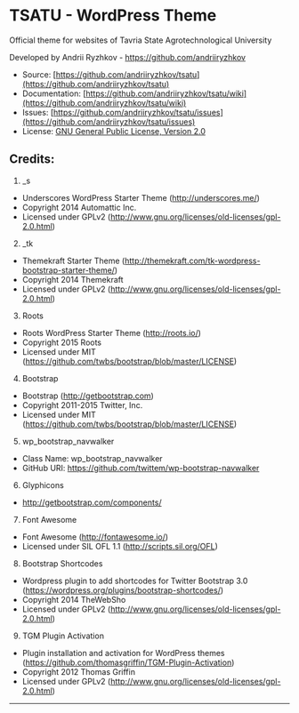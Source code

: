 # TSATU - WordPress Theme

Official theme for websites of Tavria State Agrotechnological University

Developed by Andrii Ryzhkov - https://github.com/andriiryzhkov

* Source: [https://github.com/andriiryzhkov/tsatu](https://github.com/andriiryzhkov/tsatu)
* Documentation: [https://github.com/andriiryzhkov/tsatu/wiki](https://github.com/andriiryzhkov/tsatu/wiki)
* Issues: [https://github.com/andriiryzhkov/tsatu/issues](https://github.com/andriiryzhkov/tsatu/issues)
* License: [GNU General Public License, Version 2.0](http://www.gnu.org/licenses/gpl-2.0.html)


## Credits:

1. _s

 * Underscores WordPress Starter Theme (http://underscores.me/)
 * Copyright 2014 Automattic Inc.
 * Licensed under GPLv2 (http://www.gnu.org/licenses/old-licenses/gpl-2.0.html)

2. _tk

 * Themekraft Starter Theme (http://themekraft.com/tk-wordpress-bootstrap-starter-theme/)
 * Copyright 2014 Themekraft
 * Licensed under GPLv2 (http://www.gnu.org/licenses/old-licenses/gpl-2.0.html)

3. Roots

 * Roots WordPress Starter Theme (http://roots.io/)
 * Copyright 2015 Roots
 * Licensed under MIT (https://github.com/twbs/bootstrap/blob/master/LICENSE)

4. Bootstrap

 * Bootstrap (http://getbootstrap.com)
 * Copyright 2011-2015 Twitter, Inc.
 * Licensed under MIT (https://github.com/twbs/bootstrap/blob/master/LICENSE)

5. wp_bootstrap_navwalker

 * Class Name: wp_bootstrap_navwalker
 * GitHub URI: https://github.com/twittem/wp-bootstrap-navwalker

6. Glyphicons

 * http://getbootstrap.com/components/

7. Font Awesome

 * Font Awesome (http://fontawesome.io/)
 * Licensed under  SIL OFL 1.1 (http://scripts.sil.org/OFL)

8. Bootstrap Shortcodes

 * Wordpress plugin to add shortcodes for Twitter Bootstrap 3.0 (https://wordpress.org/plugins/bootstrap-shortcodes/)
 * Copyright 2014 TheWebSho
 * Licensed under GPLv2 (http://www.gnu.org/licenses/old-licenses/gpl-2.0.html)

9. TGM Plugin Activation

 * Plugin installation and activation for WordPress themes (https://github.com/thomasgriffin/TGM-Plugin-Activation)
 * Copyright 2012 Thomas Griffin
 * Licensed under GPLv2 (http://www.gnu.org/licenses/old-licenses/gpl-2.0.html)



*************************************************************
